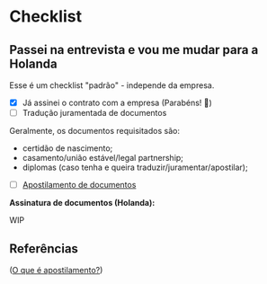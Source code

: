# Checklist 

## Passei na entrevista e vou me mudar para a Holanda

Esse é um checklist "padrão" - independe da empresa. 

- [x] Já assinei o contrato com a empresa (Parabéns! 🥳)
- [ ] Tradução juramentada de documentos 

Geralmente, os documentos requisitados são: 
- certidão de nascimento;
- casamento/união estável/legal partnership;
- diplomas (caso tenha e queira traduzir/juramentar/apostilar);

- [ ] [Apostilamento de documentos](https://www.netherlandsworldwide.nl/living-working/legalisation-of-dutch-documents-for-use-abroad/legalisation-of-dutch-documents-by-apostille)

**Assinatura de documentos (Holanda):**

WIP


## Referências

([O que é apostilamento?](https://www.netherlandsworldwide.nl/living-working/legalisation-of-dutch-documents-for-use-abroad/legalisation-of-dutch-documents-by-apostille))
